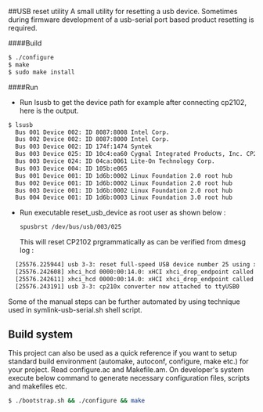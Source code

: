 ##USB reset utility
A small utility for resetting a usb device. Sometimes during firmware development of a usb-serial port based product resetting is required.

####Build

```sh
$ ./configure
$ make
$ sudo make install
```

####Run
- Run lsusb to get the device path for example after connecting cp2102, here is the output.
```sh
$ lsusb
  Bus 001 Device 002: ID 8087:8008 Intel Corp.  
  Bus 002 Device 002: ID 8087:8000 Intel Corp.   
  Bus 003 Device 002: ID 174f:1474 Syntek   
  Bus 003 Device 025: ID 10c4:ea60 Cygnal Integrated Products, Inc. CP210x Composite Device  
  Bus 003 Device 024: ID 04ca:0061 Lite-On Technology Corp.   
  Bus 003 Device 004: ID 105b:e065   
  Bus 001 Device 001: ID 1d6b:0002 Linux Foundation 2.0 root hub  
  Bus 002 Device 001: ID 1d6b:0002 Linux Foundation 2.0 root hub  
  Bus 003 Device 001: ID 1d6b:0002 Linux Foundation 2.0 root hub  
  Bus 004 Device 001: ID 1d6b:0003 Linux Foundation 3.0 root hub  
```
- Run executable reset_usb_device as root user as shown below :  
  ```sh
  spusbrst /dev/bus/usb/003/025
  ```
  This will reset CP2102 prgrammatically as can be verified from dmesg log :  
```sh
  [25576.225944] usb 3-3: reset full-speed USB device number 25 using xhci_hcd  
  [25576.242608] xhci_hcd 0000:00:14.0: xHCI xhci_drop_endpoint called with disabled ep ffff88022ee9eb40  
  [25576.242611] xhci_hcd 0000:00:14.0: xHCI xhci_drop_endpoint called with disabled ep ffff88022ee9eb00  
  [25576.243191] usb 3-3: cp210x converter now attached to ttyUSB0  
```
  Some of the manual steps can be further automated by using technique used in symlink-usb-serial.sh shell script.

## Build system

This project can also be used as a quick reference if you want to setup standard build environment (automake, autoconf, 
configure, make etc.) for your project. Read configure.ac and Makefile.am. On developer's system execute below command 
to generate necessary configuration files, scripts and makefiles etc.

```sh
$ ./bootstrap.sh && ./configure && make
```

